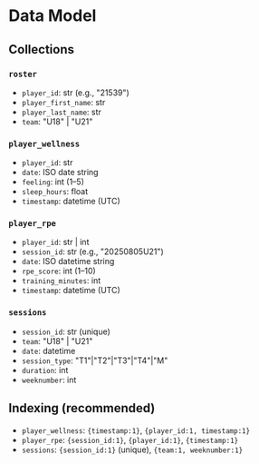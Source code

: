 # Data Model

## Collections

### `roster`
- `player_id`: str (e.g., "21539")
- `player_first_name`: str
- `player_last_name`: str
- `team`: "U18" | "U21"

### `player_wellness`
- `player_id`: str
- `date`: ISO date string
- `feeling`: int (1–5)
- `sleep_hours`: float
- `timestamp`: datetime (UTC)

### `player_rpe`
- `player_id`: str | int
- `session_id`: str (e.g., "20250805U21")
- `date`: ISO datetime string
- `rpe_score`: int (1–10)
- `training_minutes`: int
- `timestamp`: datetime (UTC)

### `sessions`
- `session_id`: str (unique)
- `team`: "U18" | "U21"
- `date`: datetime
- `session_type`: "T1"|"T2"|"T3"|"T4"|"M"
- `duration`: int
- `weeknumber`: int

## Indexing (recommended)
- `player_wellness`: `{timestamp:1}`, `{player_id:1, timestamp:1}`
- `player_rpe`: `{session_id:1}`, `{player_id:1}`, `{timestamp:1}`
- `sessions`: `{session_id:1}` (unique), `{team:1, weeknumber:1}`